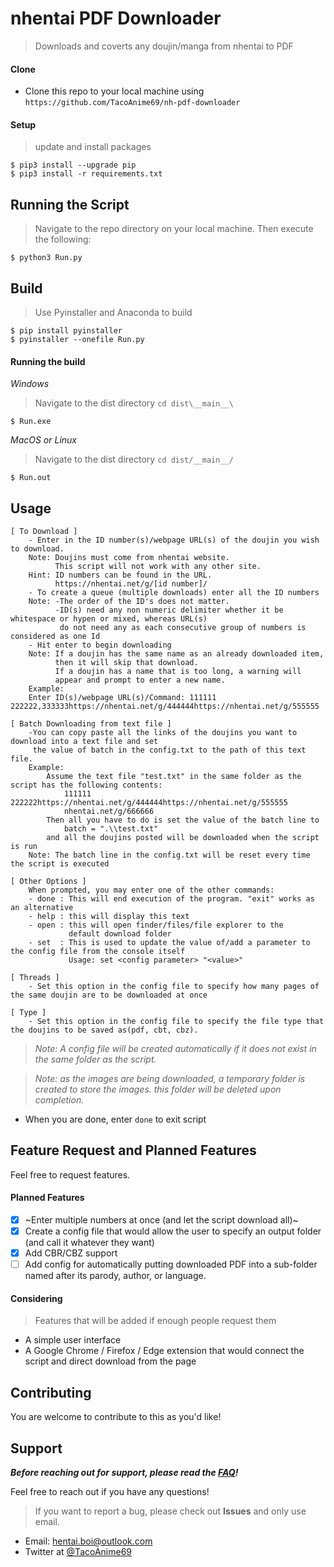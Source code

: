 # nhentai PDF Downloader
> Downloads and coverts any doujin/manga from nhentai to PDF

#### Clone
- Clone this repo to your local machine using ```https://github.com/TacoAnime69/nh-pdf-downloader```
#### Setup
> update and install packages
```
$ pip3 install --upgrade pip
$ pip3 install -r requirements.txt
```

## Running the Script
> Navigate to the repo directory on your local machine. Then execute the following:
```
$ python3 Run.py
```

## Build
> Use Pyinstaller and Anaconda to build
```
$ pip install pyinstaller
$ pyinstaller --onefile Run.py
```

#### Running the build
_Windows_
> Navigate to the dist directory ```cd dist\__main__\```
```
$ Run.exe
```
_MacOS or Linux_
> Navigate to the dist directory ```cd dist/__main__/```
```
$ Run.out
```

## Usage
```
[ To Download ]
    - Enter in the ID number(s)/webpage URL(s) of the doujin you wish to download.
    Note: Doujins must come from nhentai website. 
          This script will not work with any other site.
    Hint: ID numbers can be found in the URL. 
          https://nhentai.net/g/[id number]/
    - To create a queue (multiple downloads) enter all the ID numbers
    Note: -The order of the ID's does not matter.
          -ID(s) need any non numeric delimiter whether it be whitespace or hypen or mixed, whereas URL(s) 
           do not need any as each consecutive group of numbers is considered as one Id
    - Hit enter to begin downloading
    Note: If a doujin has the same name as an already downloaded item,
          then it will skip that download.
          If a doujin has a name that is too long, a warning will
          appear and prompt to enter a new name.
    Example:
    Enter ID(s)/webpage URL(s)/Command: 111111 222222,333333https://nhentai.net/g/444444https://nhentai.net/g/555555

[ Batch Downloading from text file ]
    -You can copy paste all the links of the doujins you want to download into a text file and set
     the value of batch in the config.txt to the path of this text file.
    Example: 
        Assume the text file "test.txt" in the same folder as the script has the following contents:
            111111 222222https://nhentai.net/g/444444https://nhentai.net/g/555555
            nhentai.net/g/666666
        Then all you have to do is set the value of the batch line to 
            batch = ".\\test.txt"
        and all the doujins posted will be downloaded when the script is run
    Note: The batch line in the config.txt will be reset every time the script is executed

[ Other Options ]
    When prompted, you may enter one of the other commands:
    - done : This will end execution of the program. "exit" works as an alternative
    - help : this will display this text
    - open : this will open finder/files/file explorer to the
             default download folder
	- set  : This is used to update the value of/add a parameter to the config file from the console itself
			 Usage: set <config parameter> "<value>"

[ Threads ]
    - Set this option in the config file to specify how many pages of the same doujin are to be downloaded at once

[ Type ]
    - Set this option in the config file to specify the file type that the doujins to be saved as(pdf, cbt, cbz).
```
> _Note: A config file will be created automatically if it does not exist in the same folder as the script._
 
> _Note: as the images are being downloaded, a temporary folder is created to store the images. this folder will be deleted upon completion._
* When you are done, enter ```done``` to exit script

## Feature Request and Planned Features
Feel free to request features. 
#### Planned Features
- [x] ~Enter multiple numbers at once (and let the script download all)~
- [x] Create a config file that would allow the user to specify an output folder (and call it whatever they want)
- [x] Add CBR/CBZ support
- [ ] Add config for automatically putting downloaded PDF into a sub-folder named after its parody, author, or language.
#### Considering
> Features that will be added if enough people request them
- A simple user interface
- A Google Chrome / Firefox / Edge extension that would connect the script and direct download from the page

## Contributing
You are welcome to contribute to this as you'd like!

## Support
*__Before reaching out for support, please read the [FAQ](https://github.com/TacoAnime69/nh-pdf-downloader/wiki/FAQ)!__*

Feel free to reach out if you have any questions!
> If you want to report a bug, please check out __Issues__ and only use email.
- Email: hentai.boi@outlook.com
- Twitter at [@TacoAnime69](https://twitter.com/TacoAnime69)
